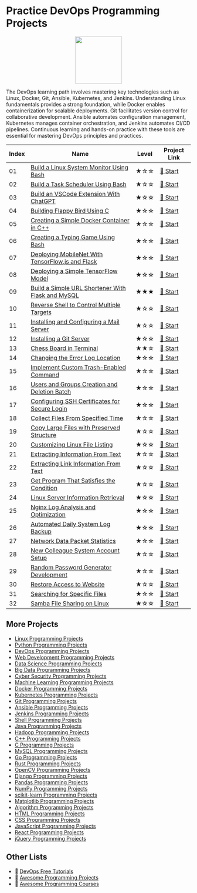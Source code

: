 # Practice DevOps Programming Projects

<div align="center">
<img width="128px" src="https://file.labex.io/path/a3Od9y18p0bV.png">
</div>

The DevOps learning path involves mastering key technologies such as Linux, Docker, Git, Ansible, Kubernetes, and Jenkins. Understanding Linux fundamentals provides a strong foundation, while Docker enables containerization for scalable deployments. Git facilitates version control for collaborative development. Ansible automates configuration management, Kubernetes manages container orchestration, and Jenkins automates CI/CD pipelines. Continuous learning and hands-on practice with these tools are essential for mastering DevOps principles and practices.

|   Index | Name                                                                                                                                    | Level   | Project Link                                                                                  |
|---------|-----------------------------------------------------------------------------------------------------------------------------------------|---------|-----------------------------------------------------------------------------------------------|
|      01 | [Build a Linux System Monitor Using Bash](https://labex.io/courses/project-build-a-linux-system-monitor-using-bash)                     | ★☆☆     | [🚀 Start](https://labex.io/courses/project-build-a-linux-system-monitor-using-bash)           |
|      02 | [Build a Task Scheduler Using Bash](https://labex.io/courses/project-build-a-task-scheduler-using-bash)                                 | ★☆☆     | [🚀 Start](https://labex.io/courses/project-build-a-task-scheduler-using-bash)                 |
|      03 | [Build an VSCode Extension With ChatGPT](https://labex.io/courses/project-build-an-vscode-extension-with-chatgpt)                       | ★☆☆     | [🚀 Start](https://labex.io/courses/project-build-an-vscode-extension-with-chatgpt)            |
|      04 | [Building Flappy Bird Using C](https://labex.io/courses/project-building-flappy-bird-using-c)                                           | ★☆☆     | [🚀 Start](https://labex.io/courses/project-building-flappy-bird-using-c)                      |
|      05 | [Creating a Simple Docker Container in C++](https://labex.io/courses/project-creating-a-simple-docker-container-in-cpp)                 | ★☆☆     | [🚀 Start](https://labex.io/courses/project-creating-a-simple-docker-container-in-cpp)         |
|      06 | [Creating a Typing Game Using Bash](https://labex.io/courses/project-creating-a-typing-game-using-bash)                                 | ★☆☆     | [🚀 Start](https://labex.io/courses/project-creating-a-typing-game-using-bash)                 |
|      07 | [Deploying MobileNet With TensorFlow.js and Flask](https://labex.io/courses/project-deploying-mobilenet-with-tensorflowjs-and-flask)    | ★☆☆     | [🚀 Start](https://labex.io/courses/project-deploying-mobilenet-with-tensorflowjs-and-flask)   |
|      08 | [Deploying a Simple TensorFlow Model](https://labex.io/courses/project-deploying-a-simple-tensorflow-model)                             | ★☆☆     | [🚀 Start](https://labex.io/courses/project-deploying-a-simple-tensorflow-model)               |
|      09 | [Build a Simple URL Shortener With Flask and MySQL](https://labex.io/courses/project-build-a-simple-url-shortener-with-flask-and-mysql) | ★★★     | [🚀 Start](https://labex.io/courses/project-build-a-simple-url-shortener-with-flask-and-mysql) |
|      10 | [Reverse Shell to Control Multiple Targets](https://labex.io/courses/project-reverse-shell-to-control-multiple-targets)                 | ★☆☆     | [🚀 Start](https://labex.io/courses/project-reverse-shell-to-control-multiple-targets)         |
|      11 | [Installing and Configuring a Mail Server](https://labex.io/courses/project-installing-and-configuring-a-mail-server)                   | ★☆☆     | [🚀 Start](https://labex.io/courses/project-installing-and-configuring-a-mail-server)          |
|      12 | [Installing a Git Server](https://labex.io/courses/project-installing-a-git-server)                                                     | ★☆☆     | [🚀 Start](https://labex.io/courses/project-installing-a-git-server)                           |
|      13 | [Chess Board in Terminal](https://labex.io/courses/project-chess-board-in-terminal)                                                     | ★★☆     | [🚀 Start](https://labex.io/courses/project-chess-board-in-terminal)                           |
|      14 | [Changing the Error Log Location](https://labex.io/courses/project-changing-the-error-log-location)                                     | ★☆☆     | [🚀 Start](https://labex.io/courses/project-changing-the-error-log-location)                   |
|      15 | [Implement Custom Trash-Enabled Command](https://labex.io/courses/project-avoid-accidental-deletion)                                    | ★☆☆     | [🚀 Start](https://labex.io/courses/project-avoid-accidental-deletion)                         |
|      16 | [Users and Groups Creation and Deletion Batch](https://labex.io/courses/project-bulk-creation-and-deletion-of-users-and-groups)         | ★☆☆     | [🚀 Start](https://labex.io/courses/project-bulk-creation-and-deletion-of-users-and-groups)    |
|      17 | [Configuring SSH Certificates for Secure Login](https://labex.io/courses/project-certificate-configuration)                             | ★☆☆     | [🚀 Start](https://labex.io/courses/project-certificate-configuration)                         |
|      18 | [Collect Files From Specified Time](https://labex.io/courses/project-collect-files-from-specified-time)                                 | ★☆☆     | [🚀 Start](https://labex.io/courses/project-collect-files-from-specified-time)                 |
|      19 | [Copy Large Files with Preserved Structure](https://labex.io/courses/project-copy-specified-files)                                      | ★☆☆     | [🚀 Start](https://labex.io/courses/project-copy-specified-files)                              |
|      20 | [Customizing Linux File Listing](https://labex.io/courses/project-directory-size)                                                       | ★☆☆     | [🚀 Start](https://labex.io/courses/project-directory-size)                                    |
|      21 | [Extracting Information From Text](https://labex.io/courses/project-extracting-information-from-text)                                   | ★☆☆     | [🚀 Start](https://labex.io/courses/project-extracting-information-from-text)                  |
|      22 | [Extracting Link Information From Text](https://labex.io/courses/project-extracting-link-information-from-text)                         | ★☆☆     | [🚀 Start](https://labex.io/courses/project-extracting-link-information-from-text)             |
|      23 | [Get Program That Satisfies the Condition](https://labex.io/courses/project-get-program-that-satisfies-the-condition)                   | ★☆☆     | [🚀 Start](https://labex.io/courses/project-get-program-that-satisfies-the-condition)          |
|      24 | [Linux Server Information Retrieval](https://labex.io/courses/project-get-system-information)                                           | ★☆☆     | [🚀 Start](https://labex.io/courses/project-get-system-information)                            |
|      25 | [Nginx Log Analysis and Optimization](https://labex.io/courses/project-log-analysis)                                                    | ★☆☆     | [🚀 Start](https://labex.io/courses/project-log-analysis)                                      |
|      26 | [Automated Daily System Log Backup](https://labex.io/courses/project-log-backup)                                                        | ★☆☆     | [🚀 Start](https://labex.io/courses/project-log-backup)                                        |
|      27 | [Network Data Packet Statistics](https://labex.io/courses/project-network-data-packet-statistics)                                       | ★☆☆     | [🚀 Start](https://labex.io/courses/project-network-data-packet-statistics)                    |
|      28 | [New Colleague System Account Setup](https://labex.io/courses/project-new-colleague-system-account-setup)                               | ★☆☆     | [🚀 Start](https://labex.io/courses/project-new-colleague-system-account-setup)                |
|      29 | [Random Password Generator Development](https://labex.io/courses/project-password-generator)                                            | ★☆☆     | [🚀 Start](https://labex.io/courses/project-password-generator)                                |
|      30 | [Restore Access to Website](https://labex.io/courses/project-restore-access-to-website)                                                 | ★☆☆     | [🚀 Start](https://labex.io/courses/project-restore-access-to-website)                         |
|      31 | [Searching for Specific Files](https://labex.io/courses/project-searching-for-specific-files)                                           | ★☆☆     | [🚀 Start](https://labex.io/courses/project-searching-for-specific-files)                      |
|      32 | [Samba File Sharing on Linux](https://labex.io/courses/project-service-management)                                                      | ★☆☆     | [🚀 Start](https://labex.io/courses/project-service-management)                                |

## More Projects

- [Linux Programming Projects](https://github.com/labex-labs/practice-linux-programming-projects)
- [Python Programming Projects](https://github.com/labex-labs/practice-python-programming-projects)
- [DevOps Programming Projects](https://github.com/labex-labs/practice-devops-programming-projects)
- [Web Development Programming Projects](https://github.com/labex-labs/practice-web-development-programming-projects)
- [Data Science Programming Projects](https://github.com/labex-labs/practice-data-science-programming-projects)
- [Big Data Programming Projects](https://github.com/labex-labs/practice-bigdata-programming-projects)
- [Cyber Security Programming Projects](https://github.com/labex-labs/practice-cysec-programming-projects)
- [Machine Learning Programming Projects](https://github.com/labex-labs/practice-ml-programming-projects)
- [Docker Programming Projects](https://github.com/labex-labs/practice-docker-programming-projects)
- [Kubernetes Programming Projects](https://github.com/labex-labs/practice-kubernetes-programming-projects)
- [Git Programming Projects](https://github.com/labex-labs/practice-git-programming-projects)
- [Ansible Programming Projects](https://github.com/labex-labs/practice-ansible-programming-projects)
- [Jenkins Programming Projects](https://github.com/labex-labs/practice-jenkins-programming-projects)
- [Shell Programming Projects](https://github.com/labex-labs/practice-shell-programming-projects)
- [Java Programming Projects](https://github.com/labex-labs/practice-java-programming-projects)
- [Hadoop Programming Projects](https://github.com/labex-labs/practice-hadoop-programming-projects)
- [C++ Programming Projects](https://github.com/labex-labs/practice-cpp-programming-projects)
- [C Programming Projects](https://github.com/labex-labs/practice-c-programming-projects)
- [MySQL Programming Projects](https://github.com/labex-labs/practice-mysql-programming-projects)
- [Go Programming Projects](https://github.com/labex-labs/practice-go-programming-projects)
- [Rust Programming Projects](https://github.com/labex-labs/practice-rust-programming-projects)
- [OpenCV Programming Projects](https://github.com/labex-labs/practice-opencv-programming-projects)
- [Django Programming Projects](https://github.com/labex-labs/practice-django-programming-projects)
- [Pandas Programming Projects](https://github.com/labex-labs/practice-pandas-programming-projects)
- [NumPy Programming Projects](https://github.com/labex-labs/practice-numpy-programming-projects)
- [scikit-learn Programming Projects](https://github.com/labex-labs/practice-sklearn-programming-projects)
- [Matplotlib Programming Projects](https://github.com/labex-labs/practice-matplotlib-programming-projects)
- [Algorithm Programming Projects](https://github.com/labex-labs/practice-algorithm-programming-projects)
- [HTML Programming Projects](https://github.com/labex-labs/practice-html-programming-projects)
- [CSS Programming Projects](https://github.com/labex-labs/practice-css-programming-projects)
- [JavaScript Programming Projects](https://github.com/labex-labs/practice-javascript-programming-projects)
- [React Programming Projects](https://github.com/labex-labs/practice-react-programming-projects)
- [jQuery Programming Projects](https://github.com/labex-labs/practice-jquery-programming-projects)


## Other Lists

- 🔗 [DevOps Free Tutorials](https://github.com/labex-labs/devops-free-tutorials)
- 🔗 [Awesome Programming Projects](https://github.com/labex-labs/awesome-programming-projects)
- 🔗 [Awesome Programming Courses](https://github.com/labex-labs/awesome-programming-courses)

